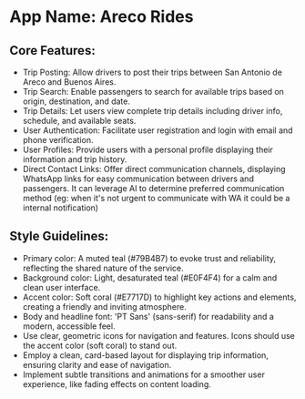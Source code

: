 # **App Name**: Areco Rides

## Core Features:

- Trip Posting: Allow drivers to post their trips between San Antonio de Areco and Buenos Aires.
- Trip Search: Enable passengers to search for available trips based on origin, destination, and date.
- Trip Details: Let users view complete trip details including driver info, schedule, and available seats.
- User Authentication: Facilitate user registration and login with email and phone verification.
- User Profiles: Provide users with a personal profile displaying their information and trip history.
- Direct Contact Links: Offer direct communication channels, displaying WhatsApp links for easy communication between drivers and passengers. It can leverage AI to determine preferred communication method (eg: when it's not urgent to communicate with WA it could be a internal notification)

## Style Guidelines:

- Primary color: A muted teal (#79B4B7) to evoke trust and reliability, reflecting the shared nature of the service.
- Background color: Light, desaturated teal (#E0F4F4) for a calm and clean user interface.
- Accent color: Soft coral (#E7717D) to highlight key actions and elements, creating a friendly and inviting atmosphere.
- Body and headline font: 'PT Sans' (sans-serif) for readability and a modern, accessible feel.
- Use clear, geometric icons for navigation and features. Icons should use the accent color (soft coral) to stand out.
- Employ a clean, card-based layout for displaying trip information, ensuring clarity and ease of navigation.
- Implement subtle transitions and animations for a smoother user experience, like fading effects on content loading.